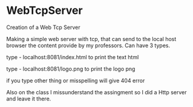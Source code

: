 # WebTcpServer
Creation of a Web Tcp Server

Making a simple web server with tcp, that can send to the local host browser the content provide by my professors. Can have 3 types. 

type - localhost:8081/index.html to print the text html

type - localhost:8081/logo.png to print the logo png

if you type other thing or misspelling will give 404 error

Also on the class I missunderstand the assingment so I did a Http server and leave it there.
